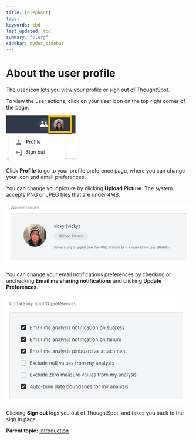 ```yaml
---
title: [elephant]
tags: 
keywords: tbd
last_updated: tbd
summary: "blerg"
sidebar: mydoc_sidebar
---
```

# About the user profile

The user icon lets you view your profile or sign out of ThoughtSpot.

To view the user actions, click on your user icon on the top right corner of the page.

 ![](../../../images/user_icon.png "User icon") 

Click **Profile** to go to your profile preference page, where you can change your icon and email preferences.

You can change your picture by clicking **Upload Picture**. The system accepts PNG or JPEG files that are under 4MB.

 ![](../../../images/upload_picture.png "Update my picture") 

You can change your email notifications preferences by checking or unchecking **Email me sharing notifications** and clicking **Update Preferences**.

 ![](../../../images/update_preferences.png "Update my preferences") 

Clicking **Sign out** logs you out of ThoughtSpot, and takes you back to the sign in page.

**Parent topic:** [Introduction](../../../pages/end_user_guide/end_user_introduction/introduction.html)

